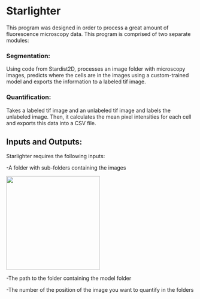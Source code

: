 # Starlighter

This program was designed in order to process a great amount of fluorescence microscopy data. This program is comprised of two separate modules:

### Segmentation: 
Using code from Stardist2D, processes an image folder with microscopy images, predicts where the cells are in the images using a custom-trained model and
exports the information to a labeled tif image. 

### Quantification:
Takes a labeled tif image and an unlabeled tif image and labels the unlabeled image. Then, it calculates the mean pixel intensities for each cell and exports
this data into a CSV file. 



## Inputs and Outputs:
Starlighter requires the following inputs:

-A folder with sub-folders containing the images

<img src="https://user-images.githubusercontent.com/131555736/234348105-1e6548ba-831c-4b3c-ad25-1e4bea6af6d0.jpg" width="250">



-The path to the folder containing the model folder

-The number of the position of the image you want to quantify in the folders

